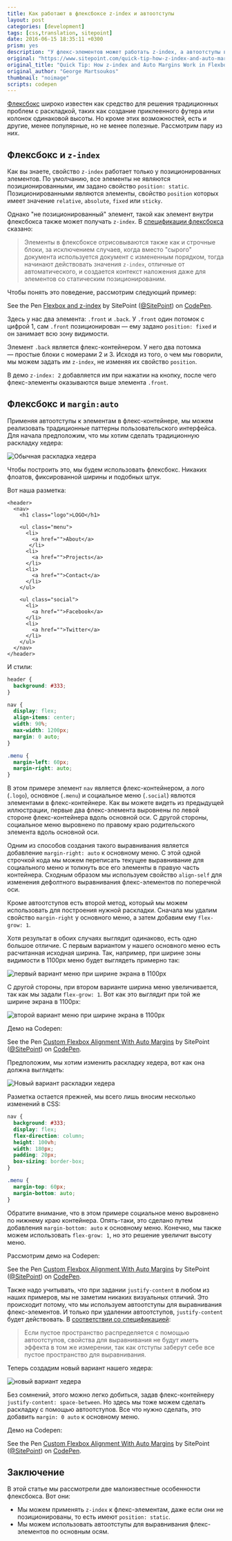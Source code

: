 ```yaml
---
title: Как работают в флексбоксе z-index и автоотступы
layout: post
categories: [development]
tags: [css,translation, sitepoint]
date: 2016-06-15 18:35:11 +0300
prism: yes
description: "У флекс-элементов может работать z-index, а автоотступы в флексбоксе дают изящное выравнивание."
original: "https://www.sitepoint.com/quick-tip-how-z-index-and-auto-margins-work-in-flexbox/"
original_title: "Quick Tip: How z-index and Auto Margins Work in Flexbox"
original_author: "George Martsoukos"
thumbnail: "noimage"
scripts: codepen
---
```


[Флексбокс](https://www.w3.org/TR/css-flexbox-1/) широко известен как средство для решения традиционных проблем с раскладкой, таких как создание приклеенного футера или колонок одинаковой высоты. Но кроме этих возможностей, есть и другие, менее популярные, но не менее полезные. Рассмотрим пару из них.

## Флексбокс и `z-index`

Как вы  знаете, свойство `z-index` работает только у позиционированных элементов. По умолчанию, все элементы не являются позиционированными, им задано свойство `position: static`. Позиционированными являются элементы, свойство `position` которых имеет значение `relative`, `absolute`, `fixed` или `sticky`.

Однако "не позиционированный" элемент, такой как элемент внутри флексбокса также может получать `z-index`. В [спецификации флексбокса](https://drafts.csswg.org/css-flexbox-1/#painting) сказано:

>Элементы в флексбоксе отрисовываются также как и строчные блоки, за исключением случаев, когда вместо "сырого" документа используется документ с измененным порядком, тогда начинают действовать значения `z-index`, отличные от автоматического, и создается контекст наложения даже для элементов со статическим позиционированим.

Чтобы понять это поведение, рассмотрим следующий пример:

<p data-height="465" data-theme-id="0" data-slug-hash="JKYEgj" data-default-tab="result" data-user="SitePoint" data-embed-version="2" class="codepen">See the Pen <a href="http://codepen.io/SitePoint/pen/JKYEgj/">Flexbox and z-index</a> by SitePoint (<a href="http://codepen.io/SitePoint">@SitePoint</a>) on <a href="http://codepen.io">CodePen</a>.</p>

Здесь у нас два элемента: `.front` и `.back`. У `.front` один потомок с цифрой 1, сам `.front` позиционирован — ему задано `position: fixed` и он занимает всю зону видимости.

Элемент `.back` является флекс-контейнером. У него два потомка — простые блоки с номерами 2 и 3. Исходя из того, о чем мы говорили, мы можем задать им `z-index`, не изменяя их свойство `position`.

В демо `z-index: 2` добавляется им при нажатии на кнопку, после чего флекс-элементы оказываются выше элемента `.front`.

## Флексбокс и `margin:auto`

Применяя автоотступы к элементам в флекс-контейнере, мы можем реализовать традиционные паттерны пользовательского интерфейса. Для начала предположим, что мы хотим сделать традиционную раскладку хедера:

![Обычная раскладка хедера](/images/development/flex/1465278836header.png)

Чтобы построить это, мы будем использовать флексбокс. Никаких флоатов, фиксированной ширины и подобных штук.

Вот наша разметка:

```markup
<header>
  <nav>
    <h1 class="logo">LOGO</h1>

    <ul class="menu">
      <li>
        <a href="">About</a>
       </li>
      <li>
        <a href="">Projects</a>
      </li>
      <li>
        <a href="">Contact</a>
      </li>
    </ul>

    <ul class="social">
      <li>
        <a href="">Facebook</a>
      </li>
      <li>
        <a href="">Twitter</a>
      </li>
    </ul>
  </nav>
</header>

```

И стили:

```css
header {
  background: #333;
}

nav {
  display: flex;
  align-items: center;
  width: 90%;
  max-width: 1200px;
  margin: 0 auto;
}

.menu {
  margin-left: 60px;
  margin-right: auto;
}
```

В этом примере элемент `nav` является флекс-контейнером, а лого (`.logo`), основное (`.menu`) и социальное меню (`.social`) явлются элементами в флекс-контейнере. Как вы можете видеть из предыдущей иллюстрации, первые два флекс-элемента выровнены по левой стороне флекс-контейнера вдоль основной оси. С другой стороны, социальное меню выровнено по правому краю родительского элемента вдоль основной оси.

Одним из способов  создания такого выравнивания является добавление `margin-right: auto` к основному меню. С этой одной строчкой кода мы можем переписать текущее выравнивание для социального меню и толкнуть все его элементы в правую часть контейнера. Сходным образом мы используем свойство `align-self` для изменения дефолтного выравнивания флекс-элементов по поперечной оси.

Кроме автоотступов есть второй метод, который мы можем использовать для построения нужной раскладки. Сначала мы удалим свойство `margin-right` у основного меню, а затем добавим ему `flex-grow: 1`.

Хотя результат в обоих случаях выглядит одинаково, есть одно большое отличие. С первым вариантом у нашего основного меню есть расчитанная исходная ширина. Так, например, при ширине зоны видимости в 1100px меню будет выглядеть примерно так:

![первый вариант меню при ширине экрана в 1100px](/images/development/flex/1465278899menuwidth.png)

С другой стороны, при втором варианте ширина меню увеличивается, так как мы задали `flex-grow: 1`. Вот как это выглядит при той же ширине экрана в 1100px:

![второй вариант меню при ширине экрана в 1100px](/images/development/flex/1465278971menuwidth2.png)

Демо на Codepen:

<p data-height="365" data-theme-id="0" data-slug-hash="ezpgqx" data-default-tab="result" data-user="SitePoint" data-embed-version="2" class="codepen">See the Pen <a href="http://codepen.io/SitePoint/pen/ezpgqx/">Custom Flexbox Alignment With Auto Margins</a> by SitePoint (<a href="http://codepen.io/SitePoint">@SitePoint</a>) on <a href="http://codepen.io">CodePen</a>.</p>

Предположим, мы хотим изменить раскладку хедера, вот как она должна выглядеть:

![Новый вариант раскладки хедера](/images/development/flex/1465279009headervertical.png)

Разметка остается прежней, мы всего лишь вносим несколько изменений в CSS:

```css
nav {
  background: #333;
  display: flex;
  flex-direction: column;
  height: 100vh;
  width: 180px;
  padding: 20px;
  box-sizing: border-box;
}

.menu {
  margin-top: 60px;
  margin-bottom: auto;
}   
```

Обратите внимание, что в этом примере социальное меню выровнено по нижнему краю контейнера. Опять-таки, это сделано путем добавления `margin-bottom: auto` к основному меню. Конечно, мы также можем использовать `flex-grow: 1`, но это решение увеличит высоту меню.

Рассмотрим демо на Codepen:

<p data-height="565" data-theme-id="0" data-slug-hash="GqpWKW" data-default-tab="result" data-user="SitePoint" data-embed-version="2" class="codepen">See the Pen <a href="http://codepen.io/SitePoint/pen/GqpWKW/">Custom Flexbox Alignment With Auto Margins</a> by SitePoint (<a href="http://codepen.io/SitePoint">@SitePoint</a>) on <a href="http://codepen.io">CodePen</a>.</p>

Также надо учитывать, что при задании `justify-content` в любом из наших примеров, мы не заметим никаких визуальных отличий. Это происходит потому, что мы используем автоотступы для выравнивания флекс-элементов. И только при удалении автоотступов, `justify-content` будет действовать. В [соответствии со спецификацией](https://www.w3.org/TR/css-flexbox-1/#auto-margins):

>Если пустое пространство распределяется с помощью автоотступов, свойства для выравнивания не будут иметь эффекта в том же измерении, так как отступы заберут себе все пустое пространство для выравнивания.

Теперь создадим новый вариант нашего хедера:

![новый вариант хедера](/images/development/flex/1465279051header2.png)

Без сомнений, этого можно легко добиться, задав флекс-контейнеру `justify-content: space-between`. Но здесь мы тоже можем сделать раскладку с помощью автоотступов. Все что нужно сделать, это добавить `margin: 0 auto` к основному меню.

Демо на Codepen:

<p data-height="465" data-theme-id="0" data-slug-hash="GqpWKW" data-default-tab="result" data-user="SitePoint" data-embed-version="2" class="codepen">See the Pen <a href="http://codepen.io/SitePoint/pen/GqpWKW/">Custom Flexbox Alignment With Auto Margins</a> by SitePoint (<a href="http://codepen.io/SitePoint">@SitePoint</a>) on <a href="http://codepen.io">CodePen</a>.</p>

## Заключение

В этой статье мы рассмотрели две малоизвестные особенности флексбокса. Вот они:

* Мы можем применять `z-index` к флекс-элементам, даже если они не позиционированы, то есть имеют `position: static`.
* Мы можем использовать автоотступы для выравнивания флекс-элементов по основным осям.

